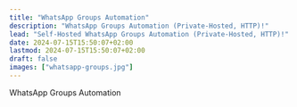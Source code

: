 ```yaml
---
title: "WhatsApp Groups Automation"
description: "WhatsApp Groups Automation (Private-Hosted, HTTP)!"
lead: "Self-Hosted WhatsApp Groups Automation (Private-Hosted, HTTP)!"
date: 2024-07-15T15:50:07+02:00
lastmod: 2024-07-15T15:50:07+02:00
draft: false
images: ["whatsapp-groups.jpg"]
---
```


WhatsApp Groups Automation
